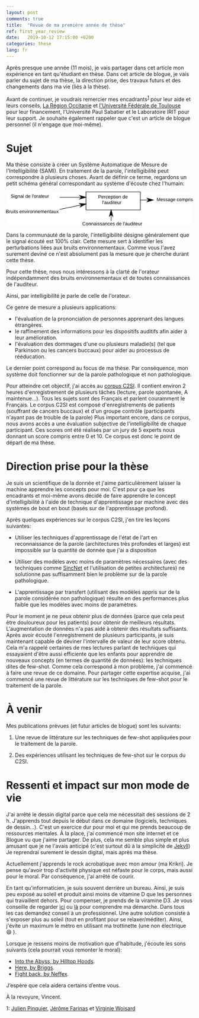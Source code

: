 ```yaml
---
layout: post
comments: true
title:  "Revue de ma première année de thèse"
ref: first_year_review
date:   2019-10-12 17:15:00 +0200
categories: these
lang: fr
---
```


Après presque une année (11 mois), je vais partager dans cet article mon expérience en tant qu'étudiant en thèse.
Dans cet article de blogue, je vais parler du sujet de ma thèse, la direction prise, des travaux futurs et des changements dans ma vie (liés à la thèse).

Avant de continuer, je voudrais remercier mes encadrants<sup>[1](#advisors)</sup> pour leur aide et leurs conseils, [La Région Occitanie](https://www.laregion.fr/) et [l'Université Fédérale de Toulouse](https://en.univ-toulouse.fr) pour leur financement, l'Université Paul Sabatier et le Laboratoire IRIT pour leur support.
Je souhaite également rappeler que c'est un article de blogue personnel (il n'engage que moi-même).

# Sujet
Ma thèse consiste à créer un Système Automatique de Mesure de l'Intelligibilité (SAMI).
En traitement de la parole, l'intelligibilité peut correspondre à plusieurs choses.
Avant de définir ce terme, regardons un petit schéma général correspondant au système d'écoute chez l'humain:

![image](/assets/images/listener_understanding_fr.png)

Dans la communauté de la parole, l'intelligibilité désigne généralement que le signal écouté est 100% clair.
Cette mesure sert à identifier les perturbations liées aux bruits environnementaux.
Comme vous l'avez surement deviné ce n'est absolument pas la mesure que je cherche durant cette thèse.

Pour cette thèse, nous nous intéressons à la clarté de l'orateur indépendamment des bruits environnementaux et de toutes connaissances de l'auditeur.

Ainsi, par intelligibilité je parle de celle de l'orateur.

Ce genre de mesure a plusieurs applications:
* l'évaluation de la prononciation de personnes apprenant des langues étrangères.
* le raffinement des informations pour les dispositifs auditifs afin aider à leur amélioration.
* l'évaluation des dommages d'une ou plusieurs maladie(s) (tel que Parkinson ou les cancers buccaux) pour aider au processus de rééducation.

Le dernier point correspond au focus de ma thèse.
Par conséquence, mon système doit fonctionner sur de la parole pathologique et non pathologique.

Pour atteindre cet objectif, j'ai accès au [corpus C2SI](https://www.researchgate.net/publication/333132284_Construction_of_an_automatic_Carcinologic_Speech_Severity_Index_C2SI_score).
Il contient environ 2 heures d'enregistrement de plusieurs tâches (lecture, parole spontanée, A maintenue...).
Tous les sujets sont des Français et parlent couramment le Français.
Le corpus C2SI est composé d'enregistrements de patients (souffrant de cancers buccaux) et d'un groupe contrôle (participants n'ayant pas de trouble de la parole)
Plus important encore, dans ce corpus, nous avons accès a une évaluation subjective de l'intelligibilité de chaque participant.
Ces scores ont été réalisés par un jury de 5 experts nous donnant un score compris entre 0 et 10.
Ce corpus est donc le point de départ de ma thèse.

# Direction prise pour la thèse

Je suis un scientifique de la donnée et j'aime particulièrement laisser la machine apprendre les concepts pour moi.
C'est pour ça que les encadrants et moi-même avons décidé de faire apprendre le concept d'intelligibilité à l'aide de technique d'apprentissage par machine avec des systèmes de bout en bout (basés sur de l'apprentissage profond).

Après quelques expériences sur le corpus C2SI, j'en tire les leçons suivantes:

* Utiliser les techniques d'apprentissage de l'état de l'art en reconnaissance de la parole (architectures très profondes et larges) est impossible sur la quantité de donnée que j'ai a disposition

* Utiliser des modèles avec moins de paramètres nécessaires (avec des techniques comme [SincNet](https://arxiv.org/abs/1808.00158) et l'utilisation de petites architectures) ne solutionne pas suffisamment bien le problème sur de la parole pathologique.

* L'apprentissage par transfert (utilisant des modèles appris sur de la parole considérée non pathologique) résulte en des performances plus faible que les modèles avec moins de paramètres.

Pour le moment je ne peux obtenir plus de données (parce que cela peut être douloureux pour les patients) pour obtenir de meilleurs résultats.
L'augmentation de données n'a pas aidé à obtenir des résultats suffisants.
Après avoir écouté l'enregistrement de plusieurs participants, je suis maintenant capable de deviner l'intervalle de valeur de leur score obtenu.
Cela m'a rappelé certaines de mes lectures parlant de techniques qui essayaient d'être aussi efficiente que les enfants pour apprendre de nouveaux concepts (en termes de quantité de données): les techniques dites de few-shot. 
Comme cela correspond à mon problème, j'ai commencé à faire une revue de ce domaine.
Pour partager cette expertise acquise, j'ai commencé une revue de littérature sur les techniques de few-shot pour le traitement de la parole.

# À venir

Mes publications prévues (et futur articles de blogue) sont les suivants:

1. Une revue de littérature sur les techniques de few-shot appliquées pour le traitement de la parole.

2. Des expériences utilisant les techniques de few-shot sur le corpus du C2SI.

# Ressenti et impact sur mon mode de vie

J'ai arrêté le dessin digital parce que cela me nécessitait des sessions de 2 h.
J'apprends tout depuis le début dans ce domaine (logiciels, techniques de dessin...).
C'est un exercice dur pour moi et qui me prends beaucoup de ressources mentales.
À la place, j'ai commencé mon site internet et ce Blogue vu que j'aime partager.
De plus, cela me semble plus simple et plus amusant que je ne l'avais anticipé (c'est surtout dû à la simplicité de [Jekyll](https://jekyllrb.com/))
Je reprendrai surement le dessin digital, mais après ma thèse.

Actuellement j'apprends le rock acrobatique avec mon amour (ma Krikri).
Je pense qu'avoir trop d'activité physique est néfaste pour le corps, mais aussi pour le moral.
Par conséquence, j'ai arrêté de courir.

En tant qu'informaticien, je suis souvent derrière un bureau.
Ainsi, je suis peu exposé au soleil et produit ainsi moins de vitamine D que les personnes qui travaillent dehors.
Pour compenser, je prends de la viramine D3.
Je vous conseille de regarder [ici](https://www.julienvenesson.fr/calculer-son-besoin-en-vitamine-d-en-fonction-de-son-poids/) ou [là](https://www.julienvenesson.fr/eviter-les-fortes-doses-de-vitamine-d/) pour comprendre ma démarche.
Dans tous les cas demandez conseil à un professionnel.
Une autre solution consiste à s'exposer plus au soleil (tout en profitant pour se relaxer/méditer).
Ainsi, j'évite un maximum le métro en utilisant ma trottinette (une non électrique :smile: ).

Lorsque je ressens moins de motivation que d'habitude, j'écoute les sons suivants (cela pourrait vous remonter le moral):
* [Into the Abyss, by Hilltop Hoods](https://youtu.be/FEvlOHR_624).
* [Here, by Briggs](https://youtu.be/tA07dpATOcY).
* [Fight back, by  Neffex](https://youtu.be/CYDP_8UTAus).

J’espère que cela aidera certains d’entre vous.

À la revoyure, Vincent.


<a name="advisors">1</a>: [Julien Pinquier](https://www.irit.fr/~Julien.Pinquier/index_en.php), [Jérôme Farinas](https://www.irit.fr/~Jerome.Farinas/index_en.php) et [Virginie Woisard](https://octogone.univ-tlse2.fr/accueil/membres/virginie-woisard--183287.kjsp)
